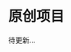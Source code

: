 # 原创项目


<CustomComponent />

<script setup>
import CustomComponent from '../components/CustomComponent.vue'
</script>
待更新...